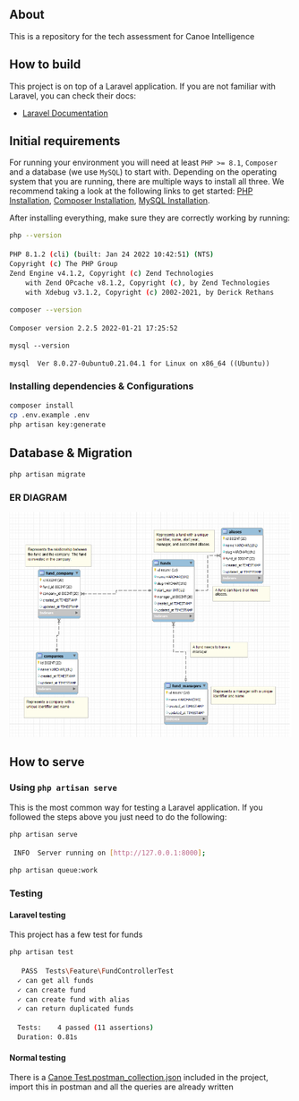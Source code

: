 ## About

This is a repository for the tech assessment for Canoe Intelligence

## How to build

This project is on top of a Laravel application. If you are not familiar with Laravel, you can check their docs:
- [Laravel Documentation](https://laravel.com/docs/10.x/installation)

## Initial requirements

For running your environment you will need at least `PHP >= 8.1`, `Composer` and a database (we use `MySQL`) to start with. Depending on the operating system that you are running, there are multiple ways to install all three. We recommend taking a look at the following links to get started: [PHP Installation](https://www.php.net/manual/en/install.php), [Composer Installation](https://getcomposer.org/download/), [MySQL Installation](https://dev.mysql.com/doc/refman/8.0/en/installing.html).

After installing everything, make sure they are correctly working by running:
```Bash
php --version   

PHP 8.1.2 (cli) (built: Jan 24 2022 10:42:51) (NTS)
Copyright (c) The PHP Group
Zend Engine v4.1.2, Copyright (c) Zend Technologies
    with Zend OPcache v8.1.2, Copyright (c), by Zend Technologies
    with Xdebug v3.1.2, Copyright (c) 2002-2021, by Derick Rethans
```

```Bash
composer --version    
       
Composer version 2.2.5 2022-01-21 17:25:52
```
```
mysql --version

mysql  Ver 8.0.27-0ubuntu0.21.04.1 for Linux on x86_64 ((Ubuntu))
```

### Installing dependencies & Configurations

```Bash
composer install
cp .env.example .env
php artisan key:generate
```

## Database & Migration

```Bash
php artisan migrate
```

### ER DIAGRAM

![ER-Diagram.png](ER-Diagram.png)

## How to serve

### Using `php artisan serve`

This is the most common way for testing a Laravel application. If you followed the steps above you just need to do the following:
```Bash
php artisan serve

 INFO  Server running on [http://127.0.0.1:8000];
```

```Bash
php artisan queue:work
```

### Testing

#### Laravel testing

This project has a few test for funds
```Bash
php artisan test

   PASS  Tests\Feature\FundControllerTest
  ✓ can get all funds                                                                                                                                                                                                        0.53s  
  ✓ can create fund                                                                                                                                                                                                          0.04s  
  ✓ can create fund with alias                                                                                                                                                                                               0.04s  
  ✓ can return duplicated funds                                                                                                                                                                                              0.06s  

  Tests:    4 passed (11 assertions)
  Duration: 0.81s

```

#### Normal testing

There is a [Canoe Test.postman_collection.json](Canoe%20Test.postman_collection.json) included in the project, import this in postman and all the queries are already written
